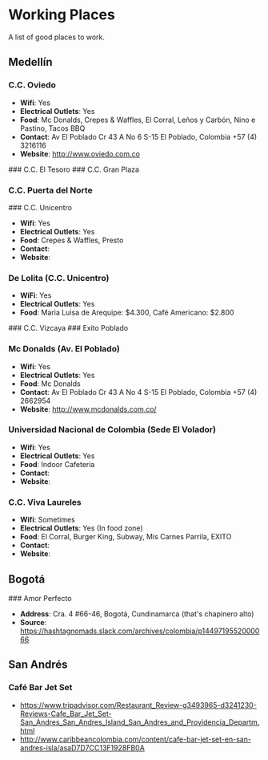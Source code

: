 # Working Places

A list of good places to work.

## Medellín

### C.C. Oviedo

* **Wifi**: Yes
* **Electrical Outlets**: Yes
* **Food**: Mc Donalds, Crepes & Waffles, El Corral, Leños y Carbón, Nino e Pastino, Tacos BBQ
* **Contact**: Av El Poblado Cr 43 A No 6 S-15 El Poblado, Colombia +57 (4) 3216116
* **Website**: http://www.oviedo.com.co

### C.C. El Tesoro
### C.C. Gran Plaza
### C.C. Puerta del Norte

### C.C. Unicentro

* **Wifi**: Yes
* **Electrical Outlets**: Yes
* **Food**: Crepes & Waffles, Presto
* **Contact**:
* **Website**:
 
### De Lolita (C.C. Unicentro)

* **WiFi**: Yes
* **Electrical Outlets**: Yes
* **Food**: Maria Luisa de Arequipe: $4.300, Café Americano: $2.800

### C.C. Vizcaya
### Exito Poblado

### Mc Donalds (Av. El Poblado)

* **Wifi**: Yes
* **Electrical Outlets**: Yes
* **Food**: Mc Donalds
* **Contact**: Av El Poblado Cr 43 A No 4 S-15 El Poblado, Colombia +57 (4) 2662954
* **Website**: http://www.mcdonalds.com.co/

### Universidad Nacional de Colombia (Sede El Volador)

* **Wifi**: Yes
* **Electrical Outlets**: Yes
* **Food**: Indoor Cafeteria
* **Contact**:
* **Website**:

### C.C. Viva Laureles

* **Wifi**: Sometimes
* **Electrical Outlets**: Yes (In food zone)
* **Food**: El Corral, Burger King, Subway, Mis Carnes Parrila, EXITO
* **Contact**:
* **Website**:

## Bogotá

### Amor Perfecto
* **Address**: Cra. 4 #66-46, Bogotá, Cundinamarca (that's chapinero alto)
* **Source**: https://hashtagnomads.slack.com/archives/colombia/p1449719552000066

## San Andrés

### Café Bar Jet Set
* https://www.tripadvisor.com/Restaurant_Review-g3493965-d3241230-Reviews-Cafe_Bar_Jet_Set-San_Andres_San_Andres_Island_San_Andres_and_Providencia_Departm.html
* http://www.caribbeancolombia.com/content/cafe-bar-jet-set-en-san-andres-isla/asaD7D7CC13F1928FB0A
